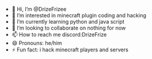 - 👋 Hi, I’m @DrizeFrizee
- 👀 I’m interested in minecraft plugin coding and hacking
- 🌱 I’m currently learning python and java script
- 💞️ I’m looking to collaborate on nothing for now
- 📫 How to reach me discord:DrizeFrize
- 😄 Pronouns: he/him
- ⚡ Fun fact: i hack minecraft players and servers

<!---
DrizeFrizee/DrizeFrizee is a ✨ special ✨ repository because its `README.md` (this file) appears on your GitHub profile.
You can click the Preview link to take a look at your changes.
--->
